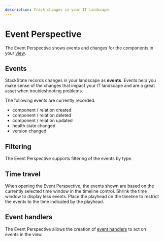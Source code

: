 ```yaml
---
description: Track changes in your IT landscape.
---
```


# Event Perspective

The Event Perspective shows events and changes for the components in your [view](../views.md).

## Events

StackState records changes in your landscape as **events**. Events help you make sense of the changes that impact your IT landscape and are a great asset when troubleshooting problems.

The following events are currently recorded:

* component / relation created
* component / relation deleted
* component / relation updated
* health state changed
* version changed

## Filtering

The Event Perspective supports filtering of the events by type.

## Time travel

When opening the Event Perspective, the events shown are based on the currently selected time window in the timeline control. Shrink the time window to display less events. Place the playhead on the timeline to restrict the events to the time indicated by the playhead.

## Event handlers

The Event Perspective allows the creation of [event handlers](../alerting.md) to act on events in the view.

